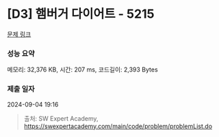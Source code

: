 # [D3] 햄버거 다이어트 - 5215 

[문제 링크](https://swexpertacademy.com/main/code/problem/problemDetail.do?contestProbId=AWT-lPB6dHUDFAVT) 

### 성능 요약

메모리: 32,376 KB, 시간: 207 ms, 코드길이: 2,393 Bytes

### 제출 일자

2024-09-04 19:16



> 출처: SW Expert Academy, https://swexpertacademy.com/main/code/problem/problemList.do